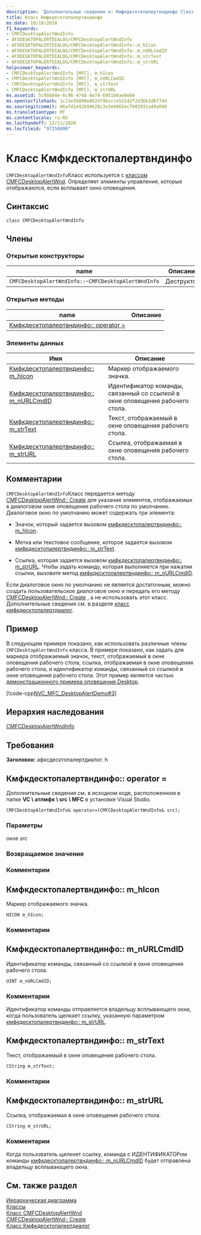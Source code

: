 ```yaml
---
description: 'Дополнительные сведения о: Кмфкдесктопалертвндинфо Class'
title: Класс Кмфкдесктопалертвндинфо
ms.date: 10/18/2018
f1_keywords:
- CMFCDesktopAlertWndInfo
- AFXDESKTOPALERTDIALOG/CMFCDesktopAlertWndInfo
- AFXDESKTOPALERTDIALOG/CMFCDesktopAlertWndInfo::m_hIcon
- AFXDESKTOPALERTDIALOG/CMFCDesktopAlertWndInfo::m_nURLCmdID
- AFXDESKTOPALERTDIALOG/CMFCDesktopAlertWndInfo::m_strText
- AFXDESKTOPALERTDIALOG/CMFCDesktopAlertWndInfo::m_strURL
helpviewer_keywords:
- CMFCDesktopAlertWndInfo [MFC], m_hIcon
- CMFCDesktopAlertWndInfo [MFC], m_nURLCmdID
- CMFCDesktopAlertWndInfo [MFC], m_strText
- CMFCDesktopAlertWndInfo [MFC], m_strURL
ms.assetid: 5c9bb84e-6c96-4748-8e74-6951b6ae8e84
ms.openlocfilehash: 1c23e5b890e892df9bccce51542f2d36b3d6f7d4
ms.sourcegitcommit: d6af41e42699628c3e2e6063ec7b03931a49a098
ms.translationtype: MT
ms.contentlocale: ru-RU
ms.lasthandoff: 12/11/2020
ms.locfileid: "97250690"
---
```

# <a name="cmfcdesktopalertwndinfo-class"></a>Класс Кмфкдесктопалертвндинфо

`CMFCDesktopAlertWndInfo`Класс используется с [классом CMFCDesktopAlertWnd](../../mfc/reference/cmfcdesktopalertwnd-class.md). Определяет элементы управления, которые отображаются, если всплывает окно оповещения.

## <a name="syntax"></a>Синтаксис

```
class CMFCDesktopAlertWndInfo
```

## <a name="members"></a>Члены

### <a name="public-constructors"></a>Открытые конструкторы

|name|Описание|
|----------|-----------------|
|`CMFCDesktopAlertWndInfo::~CMFCDesktopAlertWndInfo`|Деструктор.|

### <a name="public-methods"></a>Открытые методы

|name|Описание|
|----------|-----------------|
|[Кмфкдесктопалертвндинфо:: operator =](#operator_eq)||

### <a name="data-members"></a>Элементы данных

|Имя|Описание|
|----------|-----------------|
|[Кмфкдесктопалертвндинфо:: m_hIcon](#m_hicon)|Маркер отображаемого значка.|
|[Кмфкдесктопалертвндинфо:: m_nURLCmdID](#m_nurlcmdid)|Идентификатор команды, связанный со ссылкой в окне оповещения рабочего стола.|
|[Кмфкдесктопалертвндинфо:: m_strText](#m_strtext)|Текст, отображаемый в окне оповещения рабочего стола.|
|[Кмфкдесктопалертвндинфо:: m_strURL](#m_strurl)|Ссылка, отображаемая в окне оповещения рабочего стола.|

## <a name="remarks"></a>Комментарии

`CMFCDesktopAlertWndInfo`Класс передается методу [CMFCDesktopAlertWnd:: Create](../../mfc/reference/cmfcdesktopalertwnd-class.md#create) для указания элементов, отображаемых в диалоговом окне оповещения рабочего стола по умолчанию. Диалоговое окно по умолчанию может содержать три элемента:

- Значок, который задается вызовом [кмфкдесктопалертвндинфо:: m_hIcon](#m_hicon).

- Метка или текстовое сообщение, которое задается вызовом [кмфкдесктопалертвндинфо:: m_strText](#m_strtext).

- Ссылка, которая задается вызовом [кмфкдесктопалертвндинфо:: m_strURL](#m_strurl). Чтобы задать команду, которая выполняется при нажатии ссылки, вызовите метод [кмфкдесктопалертвндинфо:: m_nURLCmdID](#m_nurlcmdid).

Если диалоговое окно по умолчанию не является достаточным, можно создать пользовательское диалоговое окно и передать его методу [CMFCDesktopAlertWnd:: Create](../../mfc/reference/cmfcdesktopalertwnd-class.md#create) , а не использовать этот класс. Дополнительные сведения см. в разделе [класс кмфкдесктопалертдиалог](../../mfc/reference/cmfcdesktopalertdialog-class.md).

## <a name="example"></a>Пример

В следующем примере показано, как использовать различные члены `CMFCDesktopAlertWndInfo` класса. В примере показано, как задать для маркера отображаемый значок, текст, отображаемый в окне оповещения рабочего стола, ссылка, отображаемая в окне оповещения рабочего стола, и идентификатор команды, связанный со ссылкой в окне оповещения рабочего стола. Этот пример является частью [демонстрационного примера оповещения Desktop](../../overview/visual-cpp-samples.md).

[!code-cpp[NVC_MFC_DesktopAlertDemo#3](../../mfc/reference/codesnippet/cpp/cmfcdesktopalertwndinfo-class_1.cpp)]

## <a name="inheritance-hierarchy"></a>Иерархия наследования

[CMFCDesktopAlertWndInfo](../../mfc/reference/cmfcdesktopalertwndinfo-class.md)

## <a name="requirements"></a>Требования

**Заголовок:** афксдесктопалертдиалог. h

## <a name="cmfcdesktopalertwndinfooperator"></a><a name="operator_eq"></a> Кмфкдесктопалертвндинфо:: operator =

Дополнительные сведения см. в исходном коде, расположенном в папке **VC \\ атлмфк \\ src \\ MFC** в установке Visual Studio.

```
CMFCDesktopAlertWndInfo& operator=(CMFCDesktopAlertWndInfo& src);
```

### <a name="parameters"></a>Параметры

окне *src*<br/>

### <a name="return-value"></a>Возвращаемое значение

### <a name="remarks"></a>Комментарии

## <a name="cmfcdesktopalertwndinfom_hicon"></a><a name="m_hicon"></a> Кмфкдесктопалертвндинфо:: m_hIcon

Маркер отображаемого значка.

```
HICON m_hIcon;
```

### <a name="remarks"></a>Комментарии

## <a name="cmfcdesktopalertwndinfom_nurlcmdid"></a><a name="m_nurlcmdid"></a> Кмфкдесктопалертвндинфо:: m_nURLCmdID

Идентификатор команды, связанный со ссылкой в окне оповещения рабочего стола.

```
UINT m_nURLCmdID;
```

### <a name="remarks"></a>Комментарии

Идентификатор команды отправляется владельцу всплывающего окна, когда пользователь щелкает ссылку, указанную параметром [кмфкдесктопалертвндинфо:: m_strURL](#m_strurl).

## <a name="cmfcdesktopalertwndinfom_strtext"></a><a name="m_strtext"></a> Кмфкдесктопалертвндинфо:: m_strText

Текст, отображаемый в окне оповещения рабочего стола.

```
CString m_strText;
```

### <a name="remarks"></a>Комментарии

## <a name="cmfcdesktopalertwndinfom_strurl"></a><a name="m_strurl"></a> Кмфкдесктопалертвндинфо:: m_strURL

Ссылка, отображаемая в окне оповещения рабочего стола.

```
CString m_strURL;
```

### <a name="remarks"></a>Комментарии

Когда пользователь щелкнет ссылку, команда с ИДЕНТИФИКАТОРом команды [кмфкдесктопалертвндинфо:: m_nURLCmdID](#m_nurlcmdid) будет отправлена владельцу всплывающего окна.

## <a name="see-also"></a>См. также раздел

[Иерархическая диаграмма](../../mfc/hierarchy-chart.md)<br/>
[Классы](../../mfc/reference/mfc-classes.md)<br/>
[Класс CMFCDesktopAlertWnd](../../mfc/reference/cmfcdesktopalertwnd-class.md)<br/>
[CMFCDesktopAlertWnd:: Create](../../mfc/reference/cmfcdesktopalertwnd-class.md#create)<br/>
[Класс Кмфкдесктопалертдиалог](../../mfc/reference/cmfcdesktopalertdialog-class.md)
